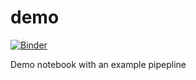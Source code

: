 # demo
[![Binder](https://mybinder.org/badge_logo.svg)](https://mybinder.org/v2/gh/rrsg2020/demo/master)

Demo notebook with an example pipepline
